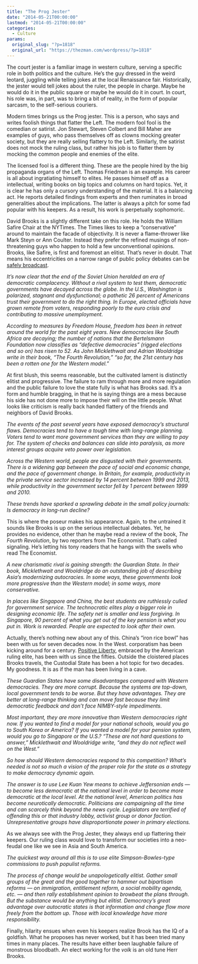 ```yaml
---
title: "The Prog Jester"
date: "2014-05-21T00:00:00"
lastmod: "2014-05-21T00:00:00"
categories:
  - Culture
params:
  original_slug: "?p=1818"
  original_url: "https://thezman.com/wordpress/?p=1818"
---
```


The court jester is a familiar image in western culture, serving a
specific role in both politics and the culture. He’s the guy dressed in
the weird leotard, juggling while telling jokes at the local Renaissance
fair. Historically, the jester would tell jokes about the ruler, the
people in charge. Maybe he would do it in the public square or maybe he
would do it in court. In court, his role was, in part, was to bring a
bit of reality, in the form of popular sarcasm, to the self-serious
couriers.

Modern times brings us the Prog jester. This is a person, who says and
writes foolish things that flatter the Left. The modern fool fool is the
comedian or satirist. Jon Stewart, Steven Colbert and Bill Maher are
examples of guys, who pass themselves off as clowns mocking greater
society, but they are really selling flattery to the Left. Similarly,
the satirist does not mock the ruling class, but rather his job is to
flatter them by mocking the common people and enemies of the elite.

The licensed fool is a different thing. These are the people hired by
the big propaganda organs of the Left. Thomas Friedman is an example.
His career is all about ingratiating himself to elites. He passes
himself off as a intellectual, writing books on big topics and columns
on hard topics. Yet, it is clear he has only a cursory understanding of
the material. It is a balancing act. He reports detailed findings from
experts and then ruminates in broad generalities about the implications.
The latter is always a pitch for some fad popular with his keepers. As a
result, his work is perpetually sophomoric.

David Brooks is a slightly different take on this role. He holds the
William Safire Chair at the NYTimes. The Times likes to keep a
“conservative” around to maintain the facade of objectivity. It is never
a flame-thrower like Mark Steyn or Ann Coulter. Instead they prefer the
refined musings of non-threatening guys who happen to hold a few
unconventional opinions. Brooks, like Safire, is first and foremost an
elitist. That’s never in doubt. That means his eccentricities on a
narrow range of public policy debates can be <a
href="http://www.nytimes.com/2014/05/20/opinion/brooks-the-big-debate.html?hp&amp;rref=opinion&amp;_r=1"
rel="noopener noreferrer" target="_blank">safely broadcast</a>.

*It’s now clear that the end of the Soviet Union heralded an era of
democratic complacency. Without a rival system to test them, democratic
governments have decayed across the globe. In the U.S., Washington is
polarized, stagnant and dysfunctional; a pathetic 26 percent of
Americans trust their government to do the right thing. In Europe,
elected officials have grown remote from voters, responding poorly to
the euro crisis and contributing to massive unemployment.*

*According to measures by Freedom House, freedom has been in retreat
around the world for the past eight years. New democracies like South
Africa are decaying; the number of nations that the Bertelsmann
Foundation now classifies as “defective democracies” (rigged elections
and so on) has risen to 52. As John Micklethwait and Adrian Wooldridge
write in their book, “The Fourth Revolution,” “so far, the 21st century
has been a rotten one for the Western model.”*

At first blush, this seems reasonable, but the cultivated lament is
distinctly elitist and progressive. The failure to ram through more and
more regulation and the public failure to love the state fully is what
has Brooks sad. It’s a form and humble bragging, in that he is saying
things are a mess because his side has not done more to impose their
will on the little people. What looks like criticism is really back
handed flattery of the friends and neighbors of David Brooks.

*The events of the past several years have exposed democracy’s
structural flaws. Democracies tend to have a tough time with long-range
planning. Voters tend to want more government services than they are
willing to pay for. The system of checks and balances can slide into
paralysis, as more interest groups acquire veto power over legislation.*

*Across the Western world, people are disgusted with their governments.
There is a widening gap between the pace of social and economic change,
and the pace of government change. In Britain, for example, productivity
in the private service sector increased by 14 percent between 1999 and
2013, while productivity in the government sector fell by 1 percent
between 1999 and 2010.*

*These trends have sparked a sprawling debate in the small policy
journals: Is democracy in long-run decline?*

This is where the poseur makes his appearance. Again, to the untrained
it sounds like Brooks is up on the serious intellectual debates. Yet, he
provides no evidence, other than he maybe read a review of the book,
*The Fourth Revolution*, by two reporters from The Economist. That’s
called signaling. He’s letting his tony readers that he hangs with the
swells who read The Economist.

*A new charismatic rival is gaining strength: the Guardian State. In
their book, Micklethwait and Wooldridge do an outstanding job of
describing Asia’s modernizing autocracies. In some ways, these
governments look more progressive than the Western model; in some ways,
more conservative.*

*In places like Singapore and China, the best students are ruthlessly
culled for government service. The technocratic elites play a bigger
role in designing economic life. The safety net is smaller and less
forgiving. In Singapore, 90 percent of what you get out of the key
pension is what you put in. Work is rewarded. People are expected to
look after their own.*

Actually, there’s nothing new about any of this. China’s “iron rice
bowl” has been with us for seven decades now. In the West. corporatism
has been kicking around for a century.
<a href="http://en.wikipedia.org/wiki/Positive_liberty"
rel="noopener noreferrer" target="_blank">Positive Liberty</a>, embraced
by the American ruling elite, has been with us since the fifties.
Outside the cloistered places Brooks travels, the Custodial State has
been a hot topic for two decades. My goodness. It is as if the man has
been living in a cave.

*These Guardian States have some disadvantages compared with Western
democracies. They are more corrupt. Because the systems are top-down,
local government tends to be worse. But they have advantages. They are
better at long-range thinking and can move fast because they limit
democratic feedback and don’t face NIMBY-style impediments.*

*Most important, they are more innovative than Western democracies right
now. If you wanted to find a model for your national schools, would you
go to South Korea or America? If you wanted a model for your pension
system, would you go to Singapore or the U.S.? “These are not hard
questions to answer,” Micklethwait and Wooldridge write, “and they do
not reflect well on the West.”*

*So how should Western democracies respond to this competition? What’s
needed is not so much a vision of the proper role for the state as a
strategy to make democracy dynamic again.*

*The answer is to use Lee Kuan Yew means to achieve Jeffersonian ends —
to become less democratic at the national level in order to become more
democratic at the local level. At the national level, American politics
has become neurotically democratic. Politicians are campaigning all the
time and can scarcely think beyond the news cycle. Legislators are
terrified of offending this or that industry lobby, activist group or
donor faction. Unrepresentative groups have disproportionate power in
primary elections.*

As we always see with the Prog Jester, they always end up flattering
their keepers. Our ruling class would love to transform our societies
into a neo-feudal one like we see in Asia and South America.

*The quickest way around all this is to use elite Simpson-Bowles-type
commissions to push populist reforms.*

*The process of change would be unapologetically elitist. Gather small
groups of the great and the good together to hammer out bipartisan
reforms — on immigration, entitlement reform, a social mobility agenda,
etc. — and then rally establishment opinion to browbeat the plans
through. But the substance would be anything but elitist. Democracy’s
great advantage over autocratic states is that information and change
flow more freely from the bottom up. Those with local knowledge have
more responsibility.*

Finally, hilarity ensues when even his keepers realize Brook has the IQ
of a goldfish. What he proposes has never worked, but it has been tried
many times in many places. The results have either been laughable
failure of monstrous bloodbath. An elect working for the *volk* is an
old tune Herr Brooks.
